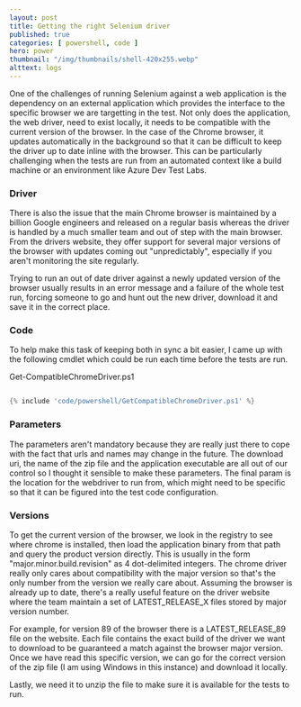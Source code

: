 ```yaml
---
layout: post
title: Getting the right Selenium driver 
published: true 
categories: [ powershell, code ]
hero: power
thumbnail: "/img/thumbnails/shell-420x255.webp"
alttext: logs
---
```


One of the challenges of running Selenium against a web application is the dependency on an external application which provides the interface 
to the specific browser we are targetting in the test. Not only does the application, the web driver, need to exist locally, it needs to be 
compatible with the current version of the browser. In the case of the Chrome browser, it updates automatically in the background so that it can 
be difficult to keep the driver up to date inline with the browser. This can be particularly challenging when the tests are run from an automated 
context like a build machine or an environment like Azure Dev Test Labs.

### Driver

There is also the issue that the main Chrome browser is maintained by a billion Google engineers and released on a regular basis whereas the 
driver is handled by a much smaller team and out of step with the main browser. From the drivers website, they offer support for several major 
versions of the browser with updates coming out "unpredictably", especially if you aren't monitoring the site regularly.

Trying to run an out of date driver against a newly updated version of the browser usually results in an error message and a failure of the whole 
test run, forcing someone to go and hunt out the new driver, download it and save it in the correct place. 

### Code

To help make this task of keeping both in sync a bit easier, I came up with the following cmdlet which could be run each time before the tests are run. 

Get-CompatibleChromeDriver.ps1
```powershell

{% include 'code/powershell/GetCompatibleChromeDriver.ps1' %}

```

### Parameters

The parameters aren't mandatory because they are really just there to cope with the fact that urls and names may change in the future. 
The download uri, the name of the zip file and the application executable are all out of our control so I thought it sensible to make these parameters. 
The final param is the location for the webdriver to run from, which might need to be specific so that it can be figured into the test code configuration.

### Versions

To get the current version of the browser, we look in the registry to see where chrome is installed, then load the application binary from that path and 
query the product version directly. This is usually in the form "major.minor.build.revision" as 4 dot-delimited integers. The chrome driver really only cares 
about compatibility with the major version so that's the only number from the version we really care about. Assuming the browser is already up to date, 
there's a really useful feature on the driver website where the team maintain a set of LATEST_RELEASE_X files stored by major version number. 

For example, for version 89 of the browser there is a LATEST_RELEASE_89 file on the website. Each file contains the exact build of the driver we 
want to download to be guaranteed a match against the browser major version. Once we have read this specific version, we can go for the correct version of the 
zip file (I am using Windows in this instance) and download it locally. 

Lastly, we need it to unzip the file to make sure it is available for the tests to run.
